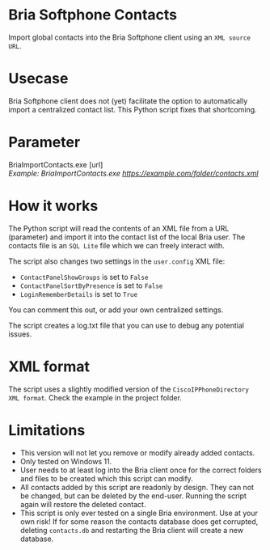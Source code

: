# Bria Softphone Contacts
Import global contacts into the Bria Softphone client using an `XML source URL`.

# Usecase
Bria Softphone client does not (yet) facilitate the option to automatically import a centralized contact list. This Python script fixes that shortcoming.

# Parameter
BriaImportContacts.exe [url]   
*Example: BriaImportContacts.exe https://example.com/folder/contacts.xml*

# How it works
The Python script will read the contents of an XML file from a URL (parameter) and import it into the contact list of the local Bria user. The contacts file is an `SQL Lite` file which we can freely interact with.

The script also changes two settings in the `user.config` XML file:
- `ContactPanelShowGroups` is set to `False`
- `ContactPanelSortByPresence` is set to `False`
- `LoginRememberDetails` is set to `True`

You can comment this out, or add your own centralized settings.

The script creates a log.txt file that you can use to debug any potential issues.

# XML format
The script uses a slightly modified version of the `CiscoIPPhoneDirectory XML format`. Check the example in the project folder.

# Limitations
- This version will not let you remove or modify already added contacts.
- Only tested on Windows 11.
- User needs to at least log into the Bria client once for the correct folders and files to be created which this script can modify.
- All contacts added by this script are readonly by design. They can not be changed, but can be deleted by the end-user. Running the script again will restore the deleted contact.
- This script is only ever tested on a single Bria environment. Use at your own risk! If for some reason the contacts database does get corrupted, deleting `contacts.db` and restarting the Bria client will create a new database.
